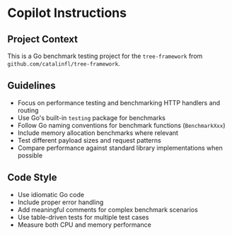 # Copilot Instructions

<!-- Use this file to provide workspace-specific custom instructions to Copilot. For more details, visit https://code.visualstudio.com/docs/copilot/copilot-customization#_use-a-githubcopilotinstructionsmd-file -->

## Project Context
This is a Go benchmark testing project for the `tree-framework` from `github.com/catalinfl/tree-framework`.

## Guidelines
- Focus on performance testing and benchmarking HTTP handlers and routing
- Use Go's built-in `testing` package for benchmarks
- Follow Go naming conventions for benchmark functions (`BenchmarkXxx`)
- Include memory allocation benchmarks where relevant
- Test different payload sizes and request patterns
- Compare performance against standard library implementations when possible

## Code Style
- Use idiomatic Go code
- Include proper error handling
- Add meaningful comments for complex benchmark scenarios
- Use table-driven tests for multiple test cases
- Measure both CPU and memory performance
